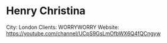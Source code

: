 # Henry Christina

City: London
Clients: WORRYWORRY
Website: https://youtube.com/channel/UCpS9GsLmOfbWX6Q4fQCngyw